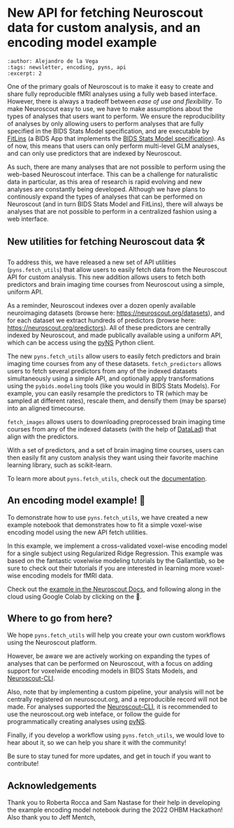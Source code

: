 # New API for fetching Neuroscout data for custom analysis, and an encoding model example

```{post} 2024-05-7
:author: Alejandro de la Vega
:tags: newsletter, encoding, pyns, api
:excerpt: 2
```

One of the primary goals of Neuroscout is to make it easy to create and share fully reproducible fMRI analyses using a fully web based interface. However, there is always a tradeoff between *ease of use and flexibility*. To make Neuroscout easy to use, we have to make assumptions about the types of analyses that users want to perform. We ensure the reproducibility of analyses by only allowing users to perform analyses that are fully specified in the BIDS Stats Model specification, and are executable by [FitLins](https://fitlins.readthedocs.io/en/latest/) (a BIDS App that implements the [BIDS Stats Model specification](https://bids-standard.github.io/stats-models/)). As of now, this means that users can only perform multi-level GLM analyses, and can only use predictors that are indexed by Neuroscout.

As such, there are many analyses that are not possible to perform using the web-based Neuroscout interface. This can be a challenge for naturalistic data in particular, as this area of research is rapid evolving and new analyses are constantly being developed. Although we have plans to continously expand the types of analyses that can be performed on Neuroscout (and in turn BIDS Stats Model and FitLins), there will always be analyses that are not possible to perform in a centralized fashion using a web interface.

## New utilities for fetching Neuroscout data 🛠️

To address this, we have released a new set of API utilities (`pyns.fetch_utils`) that allow users to easily fetch data from the Neuroscout API for custom analysis. This new addition allows users to fetch both predictors and brain imaging time courses from Neuroscout using a simple, uniform API. 

As a reminder, Neuroscout indexes over a dozen openly available neuroimaging datasets (browse here: https://neuroscout.org/datasets), and for each dataset we extract hundreds of predictors (browse here: https://neuroscout.org/predictors). All of these predictors are centrally indexed by Neuroscout, and made publically available using a uniform API, which can be access using the [pyNS](https://pyns.readthedocs.io/en/latest) Python client.

The new `pyns.fetch_utils` allow users to easily fetch predictors and brain imaging time courses from any of these datasets. `fetch_predictors` allows users to fetch several predictors from any of the indexed datasets simultaneously using a simple API, and optionally apply transformations using the `pybids.modeling` tools (like you would in BIDS Stats Models). For example, you can easily resample the predictors to TR (which may be sampled at different rates), rescale them, and densify them (may be sparse) into an aligned timecourse. 

`fetch_images` allows users to downloading preprocessed brain imaging time courses from any of the indexed datasets (with the help of [DataLad](datalad.org)) that align with the predictors.

With a set of predictors, and a set of brain imaging time courses, users can then easily fit any custom analysis they want using their favorite machine learning library, such as scikit-learn. 

To learn more about `pyns.fetch_utils`, check out the [documentation](https://pyns.readthedocs.io/en/latest/fetching.html).

## An encoding model example! 🚀

To demonstrate how to use `pyns.fetch_utils`, we have created a new example notebook that demonstrates how to fit a simple voxel-wise encoding model using the new API fetch utilities. 

In this example, we implement a cross-validated voxel-wise encoding model for a single subject using Regularized Ridge Regression. This example was based on the fantastic voxelwise modeling tutorials by the Gallantlab, so be sure to check out their tutorials if you are interested in learning more voxel-wise encoding models for fMRI data. 

Check out the [example in the Neuroscout Docs](https://neuroscout.github.io/neuroscout-docs/python_api/ridge_encoding.html), and following along in the cloud using Google Colab by clicking on the 🚀.

## Where to go from here? 

We hope `pyns.fetch_utils` will help you create your own custom workflows using the Neuroscout platform.

However, be aware we are actively working on expanding the types of analyses that can be performed on Neuroscout, with a focus on adding support for voxelwide encoding models in BIDS Stats Models, and [Neuroscout-CLI](https://neuroscout-cli.readthedocs.io/en/latest/).

Also, note that by implementing a custom pipeline, your analysis will not be centrally registered on neuroscout.org, and a reproducible record will not be made. For analyses supported the [Neuroscout-CLI](https://neuroscout-cli.readthedocs.io/en/latest/), it is recommended to use the neuroscout.org web inteface, or follow the guide for programmatically creating analyses using [pyNS](https://pyns.readthedocs.io/en/latest/analyses.html).

Finally, if you develop a workflow using `pyns.fetch_utils`, we would love to hear about it, so we can help you share it with the community!

Be sure to stay tuned for more updates, and get in touch if you want to contribute!

## Acknowledgements

Thank you to Roberta Rocca and Sam Nastase for their help in developing the example encoding model notebook during the 2022 OHBM Hackathon!
Also thank you to Jeff Mentch, 